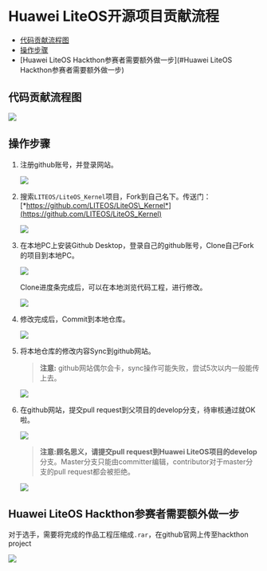 # Huawei LiteOS开源项目贡献流程
* [代码贡献流程图](#代码贡献流程图)
* [操作步骤](#操作步骤)
* [Huawei LiteOS Hackthon参赛者需要额外做一步](#Huawei LiteOS Hackthon参赛者需要额外做一步)

## 代码贡献流程图
![](./meta/contribution/image1.png)

## 操作步骤

1.  注册github账号，并登录网站。
  
	![](./meta/contribution/image2.png)

2.  搜索`LITEOS/LiteOS_Kernel`项目，Fork到自己名下。传送门：[*https://github.com/LITEOS/LiteOS\_Kernel*](https://github.com/LITEOS/LiteOS_Kernel)

	![](./meta/contribution/image3.png)

3.  在本地PC上安装Github Desktop，登录自己的github账号，Clone自己Fork的项目到本地PC。
	
	![](./meta/contribution/image4.png)

	Clone进度条完成后，可以在本地浏览代码工程，进行修改。
	
	![](./meta/contribution/image5.png)

4.  修改完成后，Commit到本地仓库。
	
	![](./meta/contribution/image6.png)

5.  将本地仓库的修改内容Sync到github网站。
  
	>**注意:** github网站偶尔会卡，sync操作可能失败，尝试5次以内一般能传上去。
	
	![](./meta/contribution/image7.png)

6.  在github网站，提交pull request到父项目的develop分支，待审核通过就OK啦。
	
	![](./meta/contribution/image8.png)  

	>**注意:**顾名思义，请提交pull request到Huawei LiteOS项目的**develop**分支。Master分支只能由committer编辑，contributor对于master分支的pull request都会被拒绝。
	
	![](./meta/contribution/image9.png)

## Huawei LiteOS Hackthon参赛者需要额外做一步

对于选手，需要将完成的作品工程压缩成`.rar`，在github官网上传至hackthon project

![](./meta/contribution/image10.png)


